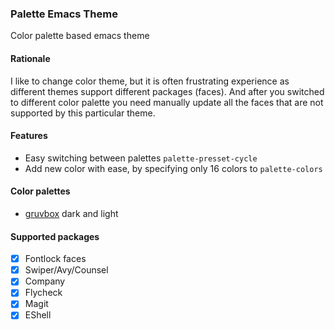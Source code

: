 ### Palette Emacs Theme
Color palette based emacs theme

#### Rationale
I like to change color theme, but it is often frustrating experience as different themes support different packages (faces). And after you switched to different color palette you need manually update all the faces that are not supported by this particular theme.

#### Features
 - Easy switching between palettes `palette-presset-cycle`
 - Add new color with ease, by specifying only 16 colors to `palette-colors`

#### Color palettes
 - [gruvbox](https://github.com/morhetz/gruvbox) dark and light

#### Supported packages
  - [X] Fontlock faces
  - [X] Swiper/Avy/Counsel
  - [X] Company
  - [X] Flycheck
  - [X] Magit
  - [X] EShell
